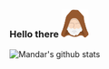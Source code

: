 ### Hello there <img width="48px" src="https://raw.githubusercontent.com/mandarw21/mandarw21/master/assets/Kenobi.png" />

<!--
**mandarw21/mandarw21** is a ✨ _special_ ✨ repository because its `README.md` (this file) appears on your GitHub profile.

Here are some ideas to get you started:

- 🔭 I’m currently working on ...
- 🌱 I’m currently learning ...
- 👯 I’m looking to collaborate on ...
- 🤔 I’m looking for help with ...
- 💬 Ask me about ...
- 📫 How to reach me: ...
- 😄 Pronouns: ...
- ⚡ Fun fact: ...
-->

![Mandar's github stats](https://github-readme-stats.vercel.app/api?username=mandarw21&show_icons=true&title_color=fff&icon_color=79ff97&text_color=9f9f9f&bg_color=151515)

